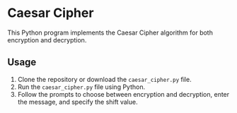 
# Caesar Cipher

This Python program implements the Caesar Cipher algorithm for both encryption and decryption.

## Usage

1. Clone the repository or download the `caesar_cipher.py` file.
2. Run the `caesar_cipher.py` file using Python.
3. Follow the prompts to choose between encryption and decryption, enter the message, and specify the shift value.



